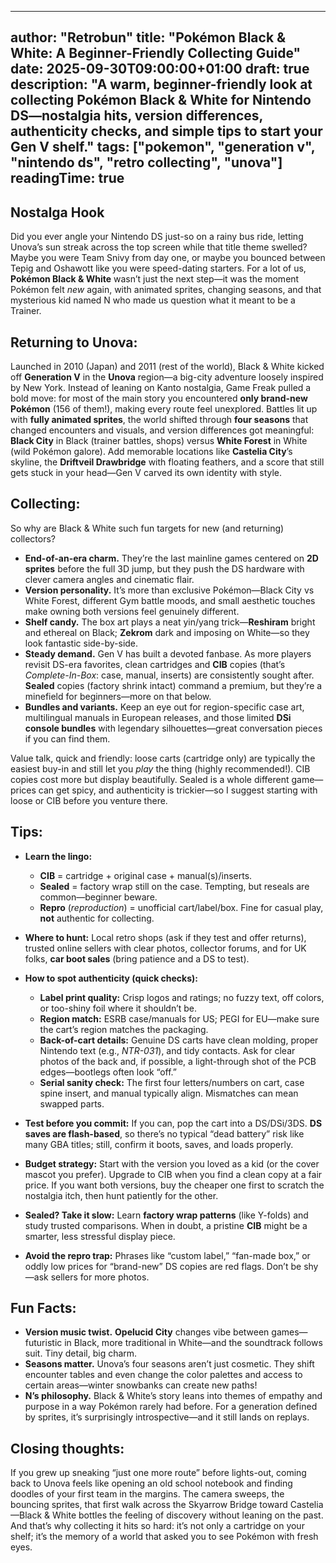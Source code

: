 ---
author: "Retrobun"
title: "Pokémon Black & White: A Beginner-Friendly Collecting Guide"
date: 2025-09-30T09:00:00+01:00
draft: true
description: "A warm, beginner-friendly look at collecting Pokémon Black & White for Nintendo DS—nostalgia hits, version differences, authenticity checks, and simple tips to start your Gen V shelf."
tags: ["pokemon", "generation v", "nintendo ds", "retro collecting", "unova"]
readingTime: true 
--------------------------------

## Nostalga Hook
Did you ever angle your Nintendo DS just-so on a rainy bus ride, letting Unova’s sun streak across the top screen while that title theme swelled? Maybe you were Team Snivy from day one, or maybe you bounced between Tepig and Oshawott like you were speed-dating starters. For a lot of us, **Pokémon Black & White** wasn’t just the next step—it was the moment Pokémon felt *new* again, with animated sprites, changing seasons, and that mysterious kid named N who made us question what it meant to be a Trainer.

## Returning to Unova:
Launched in 2010 (Japan) and 2011 (rest of the world), Black & White kicked off **Generation V** in the **Unova** region—a big-city adventure loosely inspired by New York. Instead of leaning on Kanto nostalgia, Game Freak pulled a bold move: for most of the main story you encountered **only brand-new Pokémon** (156 of them!), making every route feel unexplored. Battles lit up with **fully animated sprites**, the world shifted through **four seasons** that changed encounters and visuals, and version differences got meaningful: **Black City** in Black (trainer battles, shops) versus **White Forest** in White (wild Pokémon galore). Add memorable locations like **Castelia City**’s skyline, the **Driftveil Drawbridge** with floating feathers, and a score that still gets stuck in your head—Gen V carved its own identity with style.

## Collecting:
So why are Black & White such fun targets for new (and returning) collectors?

* **End-of-an-era charm.** They’re the last mainline games centered on **2D sprites** before the full 3D jump, but they push the DS hardware with clever camera angles and cinematic flair.
* **Version personality.** It’s more than exclusive Pokémon—Black City vs White Forest, different Gym battle moods, and small aesthetic touches make owning both versions feel genuinely different.
* **Shelf candy.** The box art plays a neat yin/yang trick—**Reshiram** bright and ethereal on Black; **Zekrom** dark and imposing on White—so they look fantastic side-by-side.
* **Steady demand.** Gen V has built a devoted fanbase. As more players revisit DS-era favorites, clean cartridges and **CIB** copies (that’s *Complete-In-Box*: case, manual, inserts) are consistently sought after. **Sealed** copies (factory shrink intact) command a premium, but they’re a minefield for beginners—more on that below.
* **Bundles and variants.** Keep an eye out for region-specific case art, multilingual manuals in European releases, and those limited **DSi console bundles** with legendary silhouettes—great conversation pieces if you can find them.

Value talk, quick and friendly: loose carts (cartridge only) are typically the easiest buy-in and still let you *play* the thing (highly recommended!). CIB copies cost more but display beautifully. Sealed is a whole different game—prices can get spicy, and authenticity is trickier—so I suggest starting with loose or CIB before you venture there.

## Tips:

* **Learn the lingo:**

  * **CIB** = cartridge + original case + manual(s)/inserts.
  * **Sealed** = factory wrap still on the case. Tempting, but reseals are common—beginner beware.
  * **Repro** (*reproduction*) = unofficial cart/label/box. Fine for casual play, **not** authentic for collecting.

* **Where to hunt:** Local retro shops (ask if they test and offer returns), trusted online sellers with clear photos, collector forums, and for UK folks, **car boot sales** (bring patience and a DS to test).

* **How to spot authenticity (quick checks):**

  * **Label print quality:** Crisp logos and ratings; no fuzzy text, off colors, or too-shiny foil where it shouldn’t be.
  * **Region match:** ESRB case/manuals for US; PEGI for EU—make sure the cart’s region matches the packaging.
  * **Back-of-cart details:** Genuine DS carts have clean molding, proper Nintendo text (e.g., *NTR-031*), and tidy contacts. Ask for clear photos of the back and, if possible, a light-through shot of the PCB edges—bootlegs often look “off.”
  * **Serial sanity check:** The first four letters/numbers on cart, case spine insert, and manual typically align. Mismatches can mean swapped parts.
* **Test before you commit:** If you can, pop the cart into a DS/DSi/3DS. **DS saves are flash-based**, so there’s no typical “dead battery” risk like many GBA titles; still, confirm it boots, saves, and loads properly.
* **Budget strategy:** Start with the version you loved as a kid (or the cover mascot you prefer). Upgrade to CIB when you find a clean copy at a fair price. If you want both versions, buy the cheaper one first to scratch the nostalgia itch, then hunt patiently for the other.
* **Sealed? Take it slow:** Learn **factory wrap patterns** (like Y-folds) and study trusted comparisons. When in doubt, a pristine **CIB** might be a smarter, less stressful display piece.
* **Avoid the repro trap:** Phrases like “custom label,” “fan-made box,” or oddly low prices for “brand-new” DS copies are red flags. Don’t be shy—ask sellers for more photos.

## Fun Facts:

* **Version music twist.** **Opelucid City** changes vibe between games—futuristic in Black, more traditional in White—and the soundtrack follows suit. Tiny detail, big charm.
* **Seasons matter.** Unova’s four seasons aren’t just cosmetic. They shift encounter tables and even change the color palettes and access to certain areas—winter snowbanks can create new paths!
* **N’s philosophy.** Black & White’s story leans into themes of empathy and purpose in a way Pokémon rarely had before. For a generation defined by sprites, it’s surprisingly introspective—and it still lands on replays.

## Closing thoughts:
If you grew up sneaking “just one more route” before lights-out, coming back to Unova feels like opening an old school notebook and finding doodles of your first team in the margins. The camera sweeps, the bouncing sprites, that first walk across the Skyarrow Bridge toward Castelia—Black & White bottles the feeling of discovery without leaning on the past. And that’s why collecting it hits so hard: it’s not only a cartridge on your shelf; it’s the memory of a world that asked you to see Pokémon with fresh eyes.


